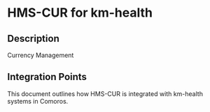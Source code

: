 # HMS-CUR for km-health

## Description

Currency Management

## Integration Points

This document outlines how HMS-CUR is integrated with km-health systems in Comoros.

